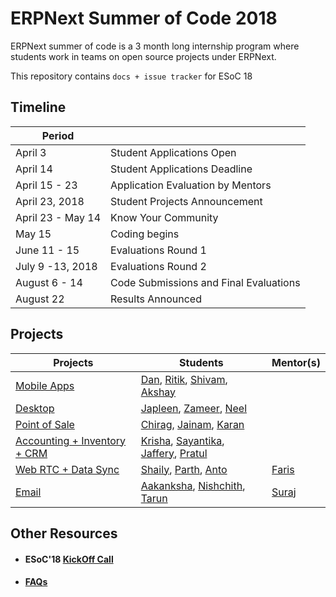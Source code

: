 # ERPNext Summer of Code 2018

ERPNext summer of code is a 3 month long internship program where students work in teams on open source projects under ERPNext.

This repository contains `docs + issue tracker` for ESoC 18 

## Timeline

| Period |  | 
| -------- | -------- | 
| April 3          | Student Applications Open             | 
| April 14         | Student Applications Deadline         | 
| April 15 - 23    |  Application Evaluation by Mentors    | 
|April 23, 2018    |  Student Projects Announcement        | 
| April 23 - May 14| Know Your Community                   | 
| May 15           |   Coding begins                       | 
| June 11 - 15     | Evaluations Round 1                   |
|  July 9 -13, 2018|Evaluations Round 2                    | 
|  August 6 - 14   | Code Submissions and Final Evaluations| 
|  August 22       | Results Announced                     | 


## Projects 


| Projects | Students | Mentor(s) |
| -------- | --------| -------- |
|[Mobile Apps](https://github.com/frappe/esoc-18/Projects/MobileApps.md)|[Dan](), [Ritik](https://), [Shivam](https://), [Akshay](https://)| |
|[Desktop](https://github.com/frappe/esoc-18/Projects/DESKTOP.md)|[Japleen](https://), [Zameer](https://), [Neel](https://)| |
|[Point of Sale](https://github.com/frappe/esoc-18/Projects/POS.md)|[Chirag](https://), [Jainam](https://), [Karan](https://)| |
|[Accounting + Inventory + CRM](https://github.com/frappe/esoc-18/Projects/ACCOUNTING.md)|[Krisha](https://), [Sayantika](https://), [Jaffery](https://), [Pratul](https://)| |
|[Web RTC + Data Sync](https://github.com/frappe/esoc-18/Projects/WebRTC.md)|[Shaily](https://github.com/shailysangwan), [Parth](https://github.com/Parth-Vader), [Anto](https://github.com/anto-christo) |  [Faris](https://github.com/netchampfaris) |
|[Email](https://github.com/frappe/esoc-18/Projects/EMAIL.md)|[Aakanksha](https://github.com/accakks), [Nishchith](https://github.com/inishchith), [Tarun](https://github.com/meets2tarun) | [Suraj](https://github.com/surajshetty3416) |



## Other Resources

- #### ESoC'18 [KickOff Call](https://www.youtube.com/watch?v=EouMXf8PFoQ&index=3&list=PL3lFfCEoMxvxjt7kCdEjRitrhBpER7Txt)
- #### [FAQs](https://github.com/erpnext/foundation/wiki/ESOC-2018-FAQ)







